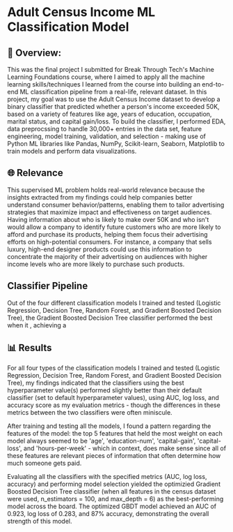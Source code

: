 # Adult Census Income ML Classification Model 

## 📑 Overview:
This was the final project I submitted for Break Through Tech's Machine Learning Foundations course, where I aimed to apply all the machine learning skills/techniques I learned from the course into building an end-to-end ML classification pipeline from a real-life, relevant dataset. In this project, my goal was to use the Adult Census Income dataset to develop a binary classifier that predicted whether a person's income exceeded 50K, based on a variety of features like age, years of education, occupation, marital status, and capital gain/loss. To build the classifier, I performed EDA, data preprocssing to handle 30,000+ entries in the data set, feature engineering, model training, validation, and selection - making use of Python ML libraries like Pandas, NumPy, Scikit-learn, Seaborn, Matplotlib to train models and perform data visualizations. 

## 🌐 Relevance 
This supervised ML problem holds real-world relevance because the insights extracted from my findings could help companies better understand consumer behavior/patterns, enabling them to tailor advertising strategies that maximize impact and effectiveness on target audiences. Having information about who is likely to make over 50K and who isn't would allow a company to identify future customers who are more likely to afford and purchase its products, helping them focus their advertising efforts on high-potential consumers. For instance, a company that sells luxury, high-end designer products could use this information to concentrate the majority of their advertising on audiences with higher income levels who are more likely to purchase such products.

## Classifier Pipeline
Out of the four different classification models I trained and tested (Logistic Regression, Decision Tree, Random Forest, and Gradient Boosted Decision Tree), the Gradient Boosted Decision Tree classifier performed the best when it , achieving a 


## 📊 Results 
For all four types of the classification models I trained and tested (Logistic Regression, Decision Tree, Random Forest, and Gradient Boosted Decision Tree), my findings indicated that the classifiers using the best hyperparameter value(s) performed slightly better than their default classifier (set to default hyperparameter values), using AUC, log loss, and accuracy score as my evaluation metrics - though the differences in these metrics between the two classifiers were often miniscule. 

After training and testing all the models, I found a pattern regarding the features of the model: the top 5 features that held the most weight on each model always seemed to be 'age', 'education-num', 'capital-gain', 'capital-loss', and 'hours-per-week' - which in context, does make sense since all of these features are relevant pieces of information that often determine how much someone gets paid. 

Evaluating all the classifiers with the specified metrics (AUC, log loss, accuracy) and performing model selection yielded the optimizied Gradient Boosted Decision Tree classifier (when all features in the census dataset were used, n_estimators = 100, and max_depth = 6) as the best-performing model across the board. The optimized GBDT model achieved an AUC of 0.923, log loss of 0.283, and 87% accuracy, demonstrating the overall strength of this model.
